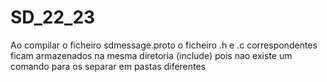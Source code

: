 # SD_22_23

Ao compilar o ficheiro sdmessage.proto o ficheiro .h e .c correspondentes ficam armazenados na mesma diretoria (include) pois nao existe um comando para os separar em pastas diferentes
